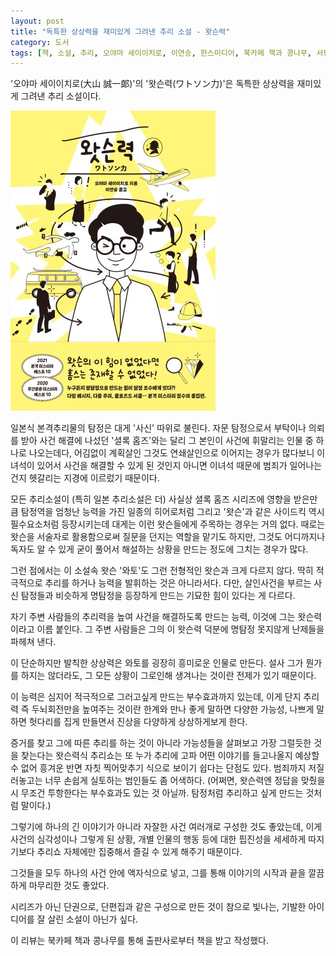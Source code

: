 ```yaml
---
layout: post
title: "독특한 상상력을 재미있게 그려낸 추리 소설 - 왓슨력"
category: 도서
tags: [책, 소설, 추리, 오야마 세이이치로, 이연승, 한스미디어, 북카페 책과 콩나무, 서평]
---
```


'오야마 세이이치로(大山 誠一郞)'의
'왓슨력(ワトソン力)'은
독특한 상상력을 재미있게 그려낸 추리 소설이다.

![표지](/images/watsonryoku-book-h480.jpg)

일본식 본격추리물의 탐정은 대게 '사신' 따위로 불린다.
자문 탐정으로서 부탁이나 의뢰를 받아 사건 해결에 나섰던 '셜록 홈즈'와는 달리
그 본인이 사건에 휘말리는 인물 중 하나로 나오는데다,
어김없이 계획살인 그것도 연쇄살인으로 이어지는 경우가 많다보니
이녀석이 있어서 사건을 해결할 수 있게 된 것인지
아니면 이녀석 때문에 범죄가 일어나는 건지 헷갈리는 지경에 이르렀기 때문이다.

모든 추리소설이 (특히 일본 추리소설은 더) 사실상 셜록 홈즈 시리즈에 영향을 받은만큼
탐정역을 엄청난 능력을 가진 일종의 히어로처럼 그리고
'왓슨'과 같은 사이드킥 역시 필수요소처럼 등장시키는데
대게는 이런 왓슨들에게 주목하는 경우는 거의 없다.
때로는 왓슨을 서술자로 활용함으로써 질문을 던지는 역할을 맡기도 하지만,
그것도 어디까지나 독자도 알 수 있게 굳이 풀어서 해설하는 상황을 만드는 정도에 그치는 경우가 많다.

그런 점에서는 이 소설속 왓슨 '와토'도 그런 전형적인 왓슨과 크게 다르지 않다.
딱히 적극적으로 추리를 하거나 능력을 발휘하는 것은 아니라서다.
다만, 살인사건을 부르는 사신 탐정들과 비슷하게 명탐정을 등장하게 만드는 기묘한 힘이 있다는 게 다르다.

자기 주변 사람들의 추리력을 높여 사건을 해결하도록 만드는 능력,
이것에 그는 왓슨력이라고 이름 붙인다.
그 주변 사람들은 그의 이 왓슨력 덕분에 명탐정 못지않게 난제들을 파헤쳐 낸다.

이 단순하지만 발칙한 상상력은 와토를 굉장히 흥미로운 인물로 만든다.
설사 그가 뭔가를 하지는 않더라도,
그 모든 상황이 그로인해 생겨나는 것이란 전제가 있기 때문이다.

이 능력은 심지어 적극적으로 그러고싶게 만드는 부수효과까지 있는데,
이게 단지 추리력 즉 두뇌회전만을 높여주는 것이란 한계와 만나
좋게 말하면 다양한 가능성, 나쁘게 말하면 헛다리를 집게 만들면서
진상을 다양하게 상상하게보게 한다.

증거를 찾고 그에 따른 추리를 하는 것이 아니라
가능성들을 살펴보고 가장 그럴듯한 것을 찾는다는 왓슨력식 추리쇼는
또 누가 추리에 고파 어떤 이야기를 들고나올지 예상할 수 없어 흥겨운 반면
자칫 찍어맞추기 식으로 보이기 쉽다는 단점도 있다.
범죄까지 저질러놓고는 너무 손쉽게 실토하는 범인들도 좀 어색하다.
(어쩌면, 왓슨력엔 정답을 맞췄을 시 무조건 투항한다는 부수효과도 있는 것 아닐까. 탐정처럼 추리하고 싶게 만드는 것처럼 말이다.)

그렇기에 하나의 긴 이야기가 아니라 자잘한 사건 여러개로 구성한 것도 좋았는데,
이게 사건의 심각성이나 그렇게 된 상황, 개별 인물의 행동 등에 대한 핍진성을 세세하게 따지기보다
추리쇼 자체에만 집중해서 즐길 수 있게 해주기 때문이다.

그것들을 모두 하나의 사건 안에 액자식으로 넣고,
그를 통해 이야기의 시작과 끝을 깔끔하게 마무리한 것도 좋았다.

시리즈가 아닌 단권으로, 단편집과 같은 구성으로 만든 것이 참으로 빛나는,
기발한 아이디어를 잘 살린 소설이 아닌가 싶다.



<div class="im im-info">
이 리뷰는 북카페 책과 콩나무를 통해 출판사로부터 책을 받고 작성했다.
</div>
